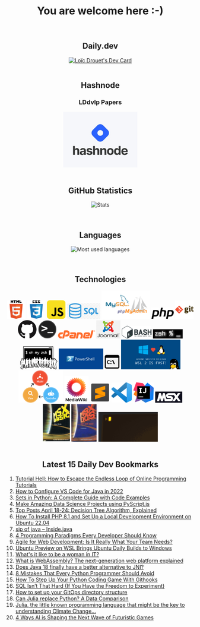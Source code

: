 <h1 align="center"> You are welcome here :-)</h1>

<br />

<div align="center">
    <h2>Daily.dev</h2>    
    <a href="https://app.daily.dev/LDdvlp">
        <img
            src="https://api.daily.dev/devcards/6a2db644d7b342d5924aa8a261fc3c97.png?r=d2h" width="400"
            alt="Loïc Drouet's Dev Card" 
        />
    </a>
</div>

<br />

<div align="center">
    <h2>Hashnode</h2>
    <h3>LDdvlp Papers</h3>
    <a href="https://lddvlp.hashnode.dev/">
        <img 
            src="/images/00-hashnode-logo.jfif" 
            width="200" alt="LDdvlp Papers" 
        />
    </a>
</div>

<br />

<div align="center">
    <h2>GitHub Statistics</h2>
    
![Stats](https://github-readme-stats.vercel.app/api?username=lddvlp&show_icons=true&theme=radical&count_private=true)

</div>

<br />

<div align="center">
    <h2>Languages</h2>

![Most used languages](https://github-readme-stats.vercel.app/api/top-langs/?username=lddvlp)

</div>

<br />

<div align="center">
    <h2>Technologies</h2>

<!-- Image #01    -->
<img alt="HTML5" width="50px" src="https://raw.githubusercontent.com/github/explore/80688e429a7d4ef2fca1e82350fe8e3517d3494d/topics/html/html.png" />

<!-- Image #02    -->
<img alt="CSS3" width="50px" src="https://raw.githubusercontent.com/github/explore/80688e429a7d4ef2fca1e82350fe8e3517d3494d/topics/css/css.png" />

<!-- Image #03    -->
<img alt="JavaScript" width="50px"   src="/images/03-javascript-logo.png" />

<!-- Image #04    -->
<img alt="SQL" width="90px" src="/images/04-sql-logo.jpg" />

<!-- Image #05    -->
<img alt="phpMyAdmin-MySQL" width="130px" src="/images/05-phpmyadmin-mysql-logo.png" />

<!-- Image #06    -->
<img alt="PHP" width="60px" src="/images/06-php-logo-alt.png" />

<!-- Image #07    -->
<img alt="Git" width="50px" src="https://raw.githubusercontent.com/github/explore/80688e429a7d4ef2fca1e82350fe8e3517d3494d/topics/git/git.png" />

<!-- Image #08    -->
<img alt="GitHub" width="50px" src="https://raw.githubusercontent.com/github/explore/78df643247d429f6cc873026c0622819ad797942/topics/github/github.png" />

<!-- Image #09    -->
<img alt="Shell" width="50px" src="https://raw.githubusercontent.com/github/explore/80688e429a7d4ef2fca1e82350fe8e3517d3494d/topics/terminal/terminal.png" />

<!-- Image #10    -->
<img alt="cPanel" width="100px" src="/images/10-cpanel-logo.png" />

<!-- Image #11    -->
<img alt="Joomla!" width="65px" src="/images/11-joomla-logo.png" />

<!-- Image #12    -->
<img alt="Bash" width="80px" src="/images/12-bash-logo.png" />

<!-- Image #13    -->
<img alt="Zsh" width="80px" src="/images/13-zsh-logo.gif" />

<!-- Image #14    -->
<img alt="Oh My Zsh" width="100px" src="/images/14-oh_my_zsh-logo.png" />

<!-- Image #15    -->
<img alt="PowerShell" width="120px" src="/images/15-powershell-logo.jpg" />

<!-- Image #16    -->
<img alt="cmd" width="40px" src="/images/16-cmd-logo.png" />

<!-- Image #17    -->
<img alt="WSL2" width="160px" src="/images/17-wsl2-logo.jpg" />

<!-- Image #18    -->
<img alt="MVC" width="120px" src="/images/18-mvc-logo.jpg" />

<!-- Image #19    -->
<img alt="MediaWiki" width="65px" src="/images/19-mediawiki-logo.png" />

<!-- Image #90    -->
<img alt="Sublime Text" width="55px" src="/images/90-sublime_text-logo.png" />

<!-- Image #91    -->
<img alt="VS Code" width="55px" src="/images/91-vs_code-logo.png" />

<!-- Image #92    -->
<img alt="IntelliJ IDEA" width="55px" src="/images/92-intellij_idea.png" />

<!-- Image #95   -->
<img alt="MSX" width="73px" src="/images/95-msx-logo.png" />

<!-- Image #96    -->
<img alt="MSX-BASIC" width="73px" src="/images/96-msx_ basic-logo.jfif" />

<!-- Image #97    -->
<img alt="MSX-DOS" width="69px" src="/images/97-msx_dos-logo.jpg" />

<!-- Image #99    -->
<img alt="Amber Terminal" width="160px" src="/images/98-amber_terminal.gif" />

</div>

<br />

<div align="center">
    <h2>Latest 15 Daily Dev Bookmarks</h2>
</div>

<!-- daily.dev BOOKMARKS:START -->
1. [Tutorial Hell: How to Escape the Endless Loop of Online Programming Tutorials](https://app.daily.dev/posts/PkFMXLacM?utm_source=rss&utm_medium=bookmarks&utm_campaign=Yaq6rDv_C)
2. [How to Configure VS Code for Java in 2022](https://app.daily.dev/posts/ZLfJXkg04?utm_source=rss&utm_medium=bookmarks&utm_campaign=Yaq6rDv_C)
3. [Sets in Python: A Complete Guide with Code Examples](https://app.daily.dev/posts/VuQ-wT2rd?utm_source=rss&utm_medium=bookmarks&utm_campaign=Yaq6rDv_C)
4. [Make Amazing Data Science Projects using PyScript.js](https://app.daily.dev/posts/HX-ZMCoqV?utm_source=rss&utm_medium=bookmarks&utm_campaign=Yaq6rDv_C)
5. [Top Posts April 18-24: Decision Tree Algorithm, Explained](https://app.daily.dev/posts/T2DLzSPO6?utm_source=rss&utm_medium=bookmarks&utm_campaign=Yaq6rDv_C)
6. [How To Install PHP 8.1 and Set Up a Local Development Environment on Ubuntu 22.04](https://app.daily.dev/posts/fNWn-YGm_?utm_source=rss&utm_medium=bookmarks&utm_campaign=Yaq6rDv_C)
7. [sip of java – Inside.java](https://app.daily.dev/posts/_UOmAd3jg?utm_source=rss&utm_medium=bookmarks&utm_campaign=Yaq6rDv_C)
8. [4 Programming Paradigms Every Developer Should Know](https://app.daily.dev/posts/uxuyos6fO?utm_source=rss&utm_medium=bookmarks&utm_campaign=Yaq6rDv_C)
9. [Agile for Web Development: Is It Really What Your Team Needs?](https://app.daily.dev/posts/jZS3QuDf2?utm_source=rss&utm_medium=bookmarks&utm_campaign=Yaq6rDv_C)
10. [Ubuntu Preview on WSL Brings Ubuntu Daily Builds to Windows](https://app.daily.dev/posts/hD66cX5bj?utm_source=rss&utm_medium=bookmarks&utm_campaign=Yaq6rDv_C)
11. [What&#39;s it like to be a woman in IT?](https://app.daily.dev/posts/Oz1PqP_Ma?utm_source=rss&utm_medium=bookmarks&utm_campaign=Yaq6rDv_C)
12. [What is WebAssembly? The next-generation web platform explained](https://app.daily.dev/posts/wyBbCFnpH?utm_source=rss&utm_medium=bookmarks&utm_campaign=Yaq6rDv_C)
13. [Does Java 18 finally have a better alternative to JNI?](https://app.daily.dev/posts/cY6yLlon7?utm_source=rss&utm_medium=bookmarks&utm_campaign=Yaq6rDv_C)
14. [8 Mistakes That Every Python Programmer Should Avoid](https://app.daily.dev/posts/zfeB5v4rI?utm_source=rss&utm_medium=bookmarks&utm_campaign=Yaq6rDv_C)
15. [How To Step Up Your Python Coding Game With Githooks](https://app.daily.dev/posts/ForPnWYbX?utm_source=rss&utm_medium=bookmarks&utm_campaign=Yaq6rDv_C)
16. [SQL Isn’t That Hard &lpar;If You Have the Freedom to Experiment&rpar;](https://app.daily.dev/posts/hxW470KyA?utm_source=rss&utm_medium=bookmarks&utm_campaign=Yaq6rDv_C)
17. [How to set up your GitOps directory structure](https://app.daily.dev/posts/g1BiN-KsH?utm_source=rss&utm_medium=bookmarks&utm_campaign=Yaq6rDv_C)
18. [Can Julia replace Python? A Data Comparison](https://app.daily.dev/posts/Yv4j2FEMj?utm_source=rss&utm_medium=bookmarks&utm_campaign=Yaq6rDv_C)
19. [Julia, the little known programming language that might be the key to understanding Climate Change…](https://app.daily.dev/posts/ZNl9g2pEq?utm_source=rss&utm_medium=bookmarks&utm_campaign=Yaq6rDv_C)
20. [4 Ways AI is Shaping the Next Wave of Futuristic Games](https://app.daily.dev/posts/860SHt6W_?utm_source=rss&utm_medium=bookmarks&utm_campaign=Yaq6rDv_C)

<!-- daily.dev BOOKMARKS:END -->
